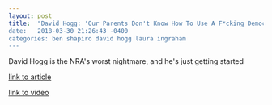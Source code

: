 ```yaml
---
layout: post
title:  "David Hogg: 'Our Parents Don't Know How To Use A F*cking Democracy, So We Have To'
date:   2018-03-30 21:26:43 -0400
categories: ben shapiro david hogg laura ingraham
---
```



David Hogg is the NRA's worst nightmare, and he's just getting started


[link to article](https://www.realclearpolitics.com/video/2018/03/23/david_hogg_our_parents_dont_know_how_to_use_a_fcking_democracy_so_we_have_to.html)

[link to video](https://www.youtube.com/watch?v=RIRNURx1-3E)
